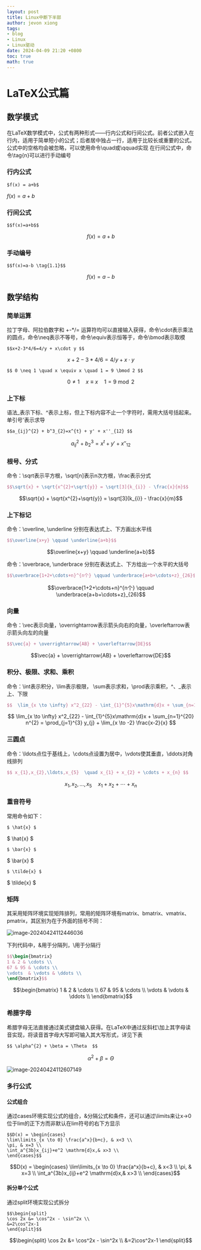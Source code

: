 ```yaml
---
layout: post
title: Linux中断下半部
author: jevon xiong
tags:
- blog
- Linux
- Linux驱动
date: 2024-04-09 21:20 +0800
toc: true
math: true
---
```

# LaTeX公式篇

## 数学模式

在LaTeX数学模式中，公式有两种形式——行内公式和行间公式。前者公式嵌入在行内，适用于简单短小的公式；后者居中独占一行，适用于比较长或重要的公式。公式中的空格均会被忽略，可以使用命令\quad或\qquad实现
在行间公式中，命令\tag{n}可以进行手动编号

### 行内公式

`$f(x) = a+b$`

$f(x)=a+b$

### 行间公式

`$$f(x)=a+b$$`

$$f(x)=a+b$$

### 手动编号

`$$f(x)=a-b \tag{1.1}$$`

$$ f(x)=a-b \tag{1.1} $$

## 数学结构

### 简单运算

拉丁字母、阿拉伯数字和 +-*/= 运算符均可以直接输入获得，命令\cdot表示乘法的圆点，命令\neq表示不等号，命令\equiv表示恒等于，命令\bmod表示取模

`$$x+2-3*4/6=4/y + x\cdot y $$`

$$x+2-3*4/6=4/y + x\cdot y $$

`$$ 0 \neq 1 \quad x \equiv x \quad 1 = 9 \bmod 2 $$`

$$ 0 \neq 1 \quad x \equiv x \quad 1 = 9 \bmod 2 $$

### **上下标**

语法_表示下标、^表示上标，但上下标内容不止一个字符时，需用大括号括起来。单引号'表示求导

`$$a_{ij}^{2} + b^3_{2}=x^{t} + y' + x''_{12} $$`

$$a_{ij}^{2} + b^3_{2}=x^{t} + y' + x''_{12} $$

###  **根号、分式**

命令：\sqrt表示平方根，\sqrt[n]表示n次方根，\frac表示分式

```latex
$$\sqrt{x} + \sqrt{x^{2}+\sqrt{y}} = \sqrt[3]{k_{i}} - \frac{x}{m}$$
```

$$\sqrt{x} + \sqrt{x^{2}+\sqrt{y}} = \sqrt[3]{k_{i}} - \frac{x}{m}$$

### 上下标记

命令：\overline, \underline 分别在表达式上、下方画出水平线

```latex
$$\overline{x+y} \qquad \underline{a+b}$$
```

$$\overline{x+y} \qquad \underline{a+b}$$

命令：\overbrace, \underbrace 分别在表达式上、下方给出一个水平的大括号

```latex
$$\overbrace{1+2+\cdots+n}^{n个} \qquad \underbrace{a+b+\cdots+z}_{26}$$
```

$$\overbrace{1+2+\cdots+n}^{n个} \qquad \underbrace{a+b+\cdots+z}_{26}$$

### 向量

命令：\vec表示向量，\overrightarrow表示箭头向右的向量，\overleftarrow表示箭头向左的向量

```latex
$$\vec{a} + \overrightarrow{AB} + \overleftarrow{DE}$$
```

$$\vec{a} + \overrightarrow{AB} + \overleftarrow{DE}$$

### 积分、极限、求和、乘积

命令：\int表示积分，\lim表示极限， \sum表示求和，\prod表示乘积，^、_表示上、下限

```latex
$$  \lim_{x \to \infty} x^2_{22} - \int_{1}^{5}x\mathrm{d}x + \sum_{n=1}^{20} n^{2} = \prod_{j=1}^{3} y_{j}  + \lim_{x \to -2} \frac{x-2}{x} $$
```

$$  \lim_{x \to \infty} x^2_{22} - \int_{1}^{5}x\mathrm{d}x + \sum_{n=1}^{20} n^{2} = \prod_{j=1}^{3} y_{j}  + \lim_{x \to -2} \frac{x-2}{x} $$

### 三圆点

命令：\ldots点位于基线上，\cdots点设置为居中，\vdots使其垂直，\ddots对角线排列

```latex
$$ x_{1},x_{2},\ldots,x_{5}  \quad x_{1} + x_{2} + \cdots + x_{n} $$
```

$$ x_{1},x_{2},\ldots,x_{5}  \quad x_{1} + x_{2} + \cdots + x_{n} $$

### 重音符号

常用命令如下：

```text
$ \hat{x} $
```

$ \hat{x} $

```text
$ \bar{x} $
```

$ \bar{x} $

```text
$ \tilde{x} $
```

$ \tilde{x} $

### 矩阵

其采用矩阵环境实现矩阵排列，常用的矩阵环境有matrix、bmatrix、vmatrix、pmatrix，其区别为在于外面的括号不同：

![image-20240424112446036](https://github.com/Jevon-Xiong/Jevon-Xiong.github.io/raw/master/_picture/image-20240424112446036.png)

下列代码中，&用于分隔列，\用于分隔行

```latex
$$\begin{bmatrix}
1 & 2 & \cdots \\
67 & 95 & \cdots \\
\vdots  & \vdots & \ddots \\
\end{bmatrix}$$
```

$$\begin{bmatrix}
1 & 2 & \cdots \\
67 & 95 & \cdots \\
\vdots  & \vdots & \ddots \\
\end{bmatrix}$$

### 希腊字母

希腊字母无法直接通过美式键盘输入获得。在LaTeX中通过反斜杠\加上其字母读音实现，将读音首字母大写即可输入其大写形式，详见下表

```text
$$ \alpha^{2} + \beta = \Theta  $$
```

$$ \alpha^{2} + \beta = \Theta  $$

![image-20240424112607149](https://github.com/Jevon-Xiong/Jevon-Xiong.github.io/raw/master/_picture/image-20240424112607149.png)

### 多行公式

#### 公式组合

通过cases环境实现公式的组合，&分隔公式和条件，还可以通过\limits来让x→0位于lim的正下方而非默认在lim符号的右下方显示

```text
$$D(x) = \begin{cases}
\lim\limits_{x \to 0} \frac{a^x}{b+c}, & x<3 \\
\pi, & x=3 \\
\int_a^{3b}x_{ij}+e^2 \mathrm{d}x,& x>3 \\
\end{cases}$$
```

$$D(x) = \begin{cases}
\lim\limits_{x \to 0} \frac{a^x}{b+c}, & x<3 \\
\pi, & x=3 \\
\int_a^{3b}x_{ij}+e^2 \mathrm{d}x,& x>3 \\
\end{cases}$$

#### 拆分单个公式

通过split环境实现公式拆分

```text
$$\begin{split}
\cos 2x &= \cos^2x - \sin^2x \\
&=2\cos^2x-1
\end{split}$$
```

$$\begin{split}
\cos 2x &= \cos^2x - \sin^2x \\
&=2\cos^2x-1
\end{split}$$

